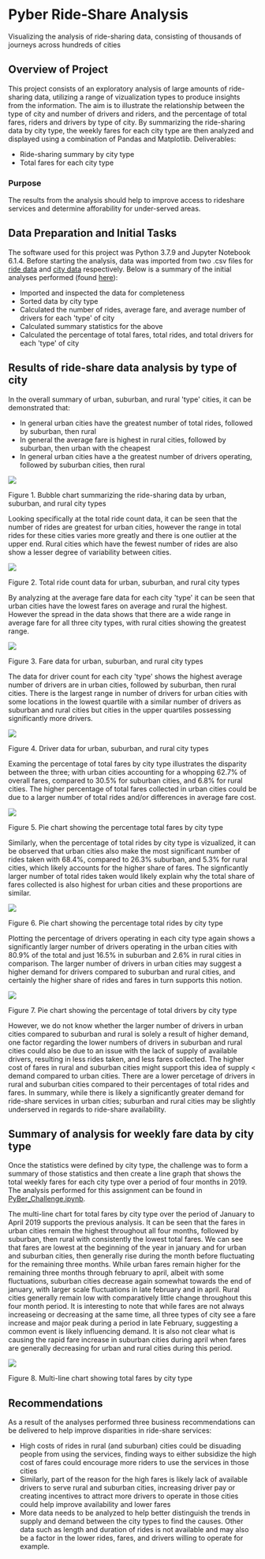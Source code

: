 # Pyber Ride-Share Analysis

Visualizing the analysis of ride-sharing data, consisting of thousands of journeys across hundreds of cities

## Overview of Project

This project consists of an exploratory analysis of large amounts of ride-sharing data, utilizing a range of vizualization types to produce insights from the information. The aim is to illustrate the relationship between the type of city and number of drivers and riders, and the percentage of total fares, riders and drivers by type of city. By summarizing the ride-sharing data by city type, the weekly fares for each city type are then analyzed and displayed using a combination of Pandas and Matplotlib. Deliverables:

- Ride-sharing summary by city type
- Total fares for each city type

### Purpose

The results from the analysis should help to improve access to rideshare services and determine afforability for under-served areas. 

## Data Preparation and Initial Tasks

The software used for this project was Python 3.7.9 and Jupyter Notebook 6.1.4. Before starting the analysis, data was imported from two .csv files for [ride data](https://github.com/jkenning/PyBer_analysis/blob/main/Resources/ride_data.csv) and [city data](https://github.com/jkenning/PyBer_analysis/blob/main/Resources/city_data.csv) respectively. Below is a summary of the initial analyses performed (found [here](https://github.com/jkenning/PyBer_analysis/blob/main/PyBer.ipynb)):

- Imported and inspected the data for completeness
- Sorted data by city type
- Calculated the number of rides, average fare, and average number of drivers for each 'type' of city
- Calculated summary statistics for the above
- Calculated the percentage of total fares, total rides, and total drivers for each 'type' of city

## Results of ride-share data analysis by type of city

In the overall summary of urban, suburban, and rural 'type' cities, it can be demonstrated that:

* In general urban cities have the greatest number of total rides, followed by suburban, then rural
* In general the average fare is highest in rural cities, followed by suburban, then urban with the cheapest
* In general urban cities have a the greatest number of drivers operating, followed by suburban cities, then rural

![](https://github.com/jkenning/PyBer_analysis/blob/main/Analysis/Fig1.png)

Figure 1. Bubble chart summarizing the ride-sharing data by urban, suburban, and rural city types

Looking specifically at the total ride count data, it can be seen that the number of rides are greatest for urban cities, however the range in total rides for these cities varies more greatly and there is one outlier at the upper end. Rural cities which have the fewest number of rides are also show a lesser degree of variability between cities. 

![](https://github.com/jkenning/PyBer_analysis/blob/main/Analysis/Fig2.png)

Figure 2. Total ride count data for urban, suburban, and rural city types

By analyzing at the average fare data for each city 'type' it can be seen that urban cities have the lowest fares on average and rural the highest. However the spread in the data shows that there are a wide range in average fare for all three city types, with rural cities showing the greatest range. 

![](https://github.com/jkenning/PyBer_analysis/blob/main/Analysis/Fig3.png)

Figure 3. Fare data for urban, suburban, and rural city types

The data for driver count for each city 'type' shows the highest average number of drivers are in urban cities, followed by suburban, then rural cities. There is the largest range in number of drivers for urban cities with some locations in the lowest quartile with a similar number of drivers as suburban and rural cities but cities in the upper quartiles possessing significantly more drivers.

![](https://github.com/jkenning/PyBer_analysis/blob/main/Analysis/Fig4.png)

Figure 4. Driver data for urban, suburban, and rural city types

Examing the percentage of total fares by city type illustrates the disparity between the three; with urban cities accounting for a whopping 62.7% of overall fares, compared to 30.5% for suburban cities, and 6.8% for rural cities. The higher percentage of total fares collected in urban cities could be due to a larger number of total rides and/or differences in average fare cost.

![](https://github.com/jkenning/PyBer_analysis/blob/main/Analysis/Fig5.png)

Figure 5. Pie chart showing the percentage total fares by city type

Similarly, when the percentage of total rides by city type is vizualized, it can be observed that urban cities also make the most significant number of rides taken with 68.4%, compared to 26.3% suburban, and 5.3% for rural cities, which likely accounts for the higher share of fares. The signficantly larger number of total rides taken would likely explain why the total share of fares collected is also highest for urban cities and these proportions are similar.

![](https://github.com/jkenning/PyBer_analysis/blob/main/Analysis/Fig6.png)

Figure 6. Pie chart showing the percentage total rides by city type

Plotting the percentage of drivers operating in each city type again shows a significantly larger number of drivers operating in the urban cities with 80.9% of the total and just 16.5% in suburban and 2.6% in rural cities in comparison. The larger number of drivers in urban cities may suggest a higher demand for drivers compared to suburban and rural cities, and certainly the higher share of rides and fares in turn supports this notion. 

![](https://github.com/jkenning/PyBer_analysis/blob/main/Analysis/Fig7.png)

Figure 7. Pie chart showing the percentage of total drivers by city type

However, we do not know whether the larger number of drivers in urban cities compared to suburban and rural is solely a result of higher demand, one factor regarding the lower numbers of drivers in suburban and rural cities could also be due to an issue with the lack of supply of available drivers, resulting in less rides taken, and less fares collected. The higher cost of fares in rural and suburban cities might support this idea of supply < demand compared to urban cities. There are a lower percetage of drivers in rural and suburban cities compared to their percentages of total rides and fares. In summary, while there is likely a significantly greater demand for ride-share services in urban cities; suburban and rural cities may be slightly underserved in regards to ride-share availability. 

## Summary of analysis for weekly fare data by city type

Once the statistics were defined by city type, the challenge was to form a summary of those statistics and then create a line graph that shows the total weekly fares for each city type over a period of four months in 2019. The analysis performed for this assignment can be found in [PyBer_Challenge.ipynb](https://github.com/jkenning/PyBer_analysis/blob/main/PyBer_Challenge.ipynb). 

The multi-line chart for total fares by city type over the period of January to April 2019 supports the previous analysis. It can be seen that the fares in urban cities remain the highest throughout all four months, followed by suburban, then rural with consistently the lowest total fares. We can see that fares are lowest at the beginning of the year in january and for urban and suburban cities, then generally rise during the month before fluctuating for the remaining three months. While urban fares remain higher for the remaining three months through february to april, albeit with some fluctuations, suburban cities decrease again somewhat towards the end of january, with larger scale fluctuations in late february and in april. Rural cities generally remain low with comparatively little change throughout this four month period. It is interesting to note that while fares are not always increaseing or decreasing at the same time, all three types of city see a fare increase and major peak during a period in late February, suggesting a common event is likely influencing demand. It is also not clear what is causing the rapid fare increase in suburban cities during april when fares are generally decreasing for urban and rural cities during this period.

![](https://github.com/jkenning/PyBer_analysis/blob/main/Analysis/PyBer_fare_summary.png)

Figure 8. Multi-line chart showing total fares by city type

## Recommendations

As a result of the analyses performed three business recommendations can be delivered to help improve disparities in ride-share services:

* High costs of rides in rural (and suburban) cities could be disuading people from using the services, finding ways to either subsidize the high cost of fares could encourage more riders to use the services in those cities
* Similarly, part of the reason for the high fares is likely lack of available drivers to serve rural and suburban cities, increasing driver pay or creating incentives to attract more drivers to operate in those cities could help improve availability and lower fares
* More data needs to be analyzed to help better distinguish the trends in supply and demand between the city types to find the causes. Other data such as length and duration of rides is not available and may also be a factor in the lower rides, fares, and drivers willing to operate for example. 
